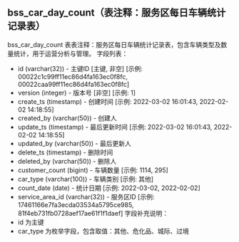 ## bss_car_day_count（表注释：服务区每日车辆统计记录表）
bss_car_day_count 表表注释：服务区每日车辆统计记录表，包含车辆类型及数量统计，用于运营分析与管理。
字段列表：
- id (varchar(32)) - 主键ID [主键, 非空] [示例: 00022c1c99ff11ec86d4fa163ec0f8fc, 00022caa99ff11ec86d4fa163ec0f8fc]
- version (integer) - 版本号 [非空] [示例: 1]
- create_ts (timestamp) - 创建时间 [示例: 2022-03-02 16:01:43, 2022-02-02 14:18:55]
- created_by (varchar(50)) - 创建人
- update_ts (timestamp) - 最后更新时间 [示例: 2022-03-02 16:01:43, 2022-02-02 14:18:55]
- updated_by (varchar(50)) - 最后更新人
- delete_ts (timestamp) - 删除时间
- deleted_by (varchar(50)) - 删除人
- customer_count (bigint) - 车辆数量 [示例: 1114, 295]
- car_type (varchar(100)) - 车辆类别 [示例: 其他]
- count_date (date) - 统计日期 [示例: 2022-03-02, 2022-02-02]
- service_area_id (varchar(32)) - 服务区ID [示例: 17461166e7fa3ecda03534a5795ce985, 81f4eb731fb0728aef17ae61f1f1daef]
字段补充说明：
- id 为主键
- car_type 为枚举字段，包含取值：其他、危化品、城际、过境